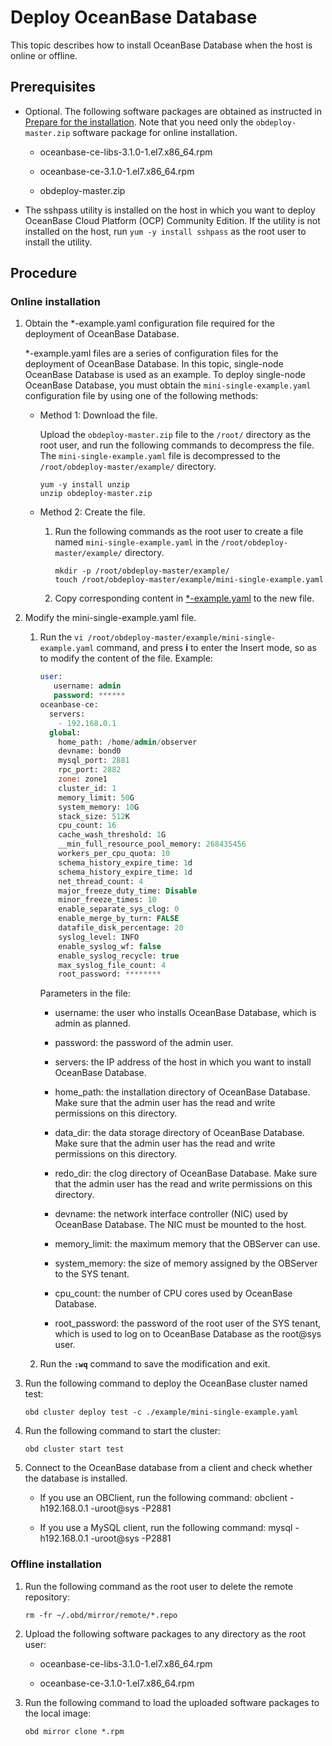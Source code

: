 Deploy OceanBase Database
==============================================

This topic describes how to install OceanBase Database when the host is online or offline.

Prerequisites
----------------------------------

* Optional. The following software packages are obtained as instructed in [Prepare for the installation](../4.installation-preparation.md). Note that you need only the `obdeploy-master.zip` software package for online installation.

  * oceanbase-ce-libs-3.1.0-1.el7.x86_64.rpm



  * oceanbase-ce-3.1.0-1.el7.x86_64.rpm



  * obdeploy-master.zip






*
  The sshpass utility is installed on the host in which you want to deploy OceanBase Cloud Platform (OCP) Community Edition.
  If the utility is not installed on the host, run `yum -y install sshpass` as the root user to install the utility.





Procedure
------------------------------

### Online installation

1. Obtain the \*-example.yaml configuration file required for the deployment of OceanBase Database.

   \*-example.yaml files are a series of configuration files for the deployment of OceanBase Database. In this topic, single-node OceanBase Database is used as an example. To deploy single-node OceanBase Database, you must obtain the `mini-single-example.yaml` configuration file by using one of the following methods:
   * Method 1: Download the file.

     Upload the `obdeploy-master.zip` file to the `/root/` directory as the root user, and run the following commands to decompress the file. The `mini-single-example.yaml` file is decompressed to the `/root/obdeploy-master/example/` directory.

     ```shell
     yum -y install unzip
     unzip obdeploy-master.zip
     ```



   * Method 2: Create the file.

     1. Run the following commands as the root user to create a file named `mini-single-example.yaml` in the `/root/obdeploy-master/example/` directory.

        ```shell
        mkdir -p /root/obdeploy-master/example/
        touch /root/obdeploy-master/example/mini-single-example.yaml
        ```



     2. Copy corresponding content in [\*-example.yaml](../8.deploy-appendix/2.example-yaml.md) to the new file.









2. Modify the mini-single-example.yaml file.

   1. Run the `vi /root/obdeploy-master/example/mini-single-example.yaml` command, and press **i** to enter the Insert mode, so as to modify the content of the file. Example:

      ```sql
      user:
         username: admin
         password: ******
      oceanbase-ce:
        servers:
          - 192.168.0.1
        global:
          home_path: /home/admin/observer
          devname: bond0
          mysql_port: 2881
          rpc_port: 2882
          zone: zone1
          cluster_id: 1
          memory_limit: 50G
          system_memory: 10G
          stack_size: 512K
          cpu_count: 16
          cache_wash_threshold: 1G
          __min_full_resource_pool_memory: 268435456
          workers_per_cpu_quota: 10
          schema_history_expire_time: 1d
          schema_history_expire_time: 1d
          net_thread_count: 4
          major_freeze_duty_time: Disable
          minor_freeze_times: 10
          enable_separate_sys_clog: 0
          enable_merge_by_turn: FALSE
          datafile_disk_percentage: 20
          syslog_level: INFO
          enable_syslog_wf: false
          enable_syslog_recycle: true
          max_syslog_file_count: 4
          root_password: ********
      ```



      Parameters in the file:
      * username: the user who installs OceanBase Database, which is admin as planned.



      * password: the password of the admin user.



      * servers: the IP address of the host in which you want to install OceanBase Database.



      * home_path: the installation directory of OceanBase Database. Make sure that the admin user has the read and write permissions on this directory.



      * data_dir: the data storage directory of OceanBase Database. Make sure that the admin user has the read and write permissions on this directory.



      * redo_dir: the clog directory of OceanBase Database. Make sure that the admin user has the read and write permissions on this directory.



      * devname: the network interface controller (NIC) used by OceanBase Database. The NIC must be mounted to the host.



      * memory_limit: the maximum memory that the OBServer can use.



      * system_memory: the size of memory assigned by the OBServer to the SYS tenant.



      * cpu_count: the number of CPU cores used by OceanBase Database.



      * root_password: the password of the root user of the SYS tenant, which is used to log on to OceanBase Database as the root@sys user.






   2. Run the **`:wq`** command to save the modification and exit.






3. Run the following command to deploy the OceanBase cluster named test:

   ```shell
   obd cluster deploy test -c ./example/mini-single-example.yaml
   ```



4. Run the following command to start the cluster:

   ```shell
   obd cluster start test
   ```



5. Connect to the OceanBase database from a client and check whether the database is installed.

   * If you use an OBClient, run the following command: obclient -h192.168.0.1 -uroot@sys -P2881



   * If you use a MySQL client, run the following command: mysql -h192.168.0.1 -uroot@sys -P2881









### Offline installation

1. Run the following command as the root user to delete the remote repository:

   ```shell
   rm -fr ~/.obd/mirror/remote/*.repo
   ```



2. Upload the following software packages to any directory as the root user:

   * oceanbase-ce-libs-3.1.0-1.el7.x86_64.rpm



   * oceanbase-ce-3.1.0-1.el7.x86_64.rpm






3. Run the following command to load the uploaded software packages to the local image:

   ```shell
   obd mirror clone *.rpm
   ```
